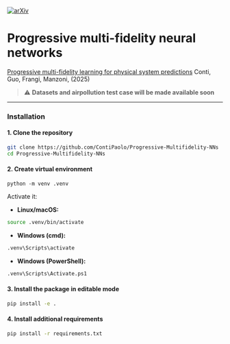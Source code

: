 <!-- PROJECT SHIELDS -->
[![arXiv][arxiv-shield]][arxiv-url]

# Progressive multi-fidelity neural networks
[Progressive multi-fidelity learning for physical system predictions](https://arxiv.org/abs/2510.13762) Conti, Guo, Frangi, Manzoni, (2025)
> :warning: **Datasets and airpollution test case will be made available soon**

---

### Installation

#### 1. Clone the repository
```bash
git clone https://github.com/ContiPaolo/Progressive-Multifidelity-NNs
cd Progressive-Multifidelity-NNs
```

#### 2. Create virtual environment
```
python -m venv .venv
```
Activate it:

* **Linux/macOS:**

```bash
source .venv/bin/activate
```

* **Windows (cmd):**

```bash
.venv\Scripts\activate
```

* **Windows (PowerShell):**

```bash
.venv\Scripts\Activate.ps1
```

#### 3. Install the package in editable mode

```bash
pip install -e .
```

#### 4. Install additional requirements

```bash
pip install -r requirements.txt
```


[arxiv-shield]: https://img.shields.io/badge/arXiv-2405.20905-b31b1b.svg
[arxiv-url]: https://arxiv.org/abs/2510.13762
